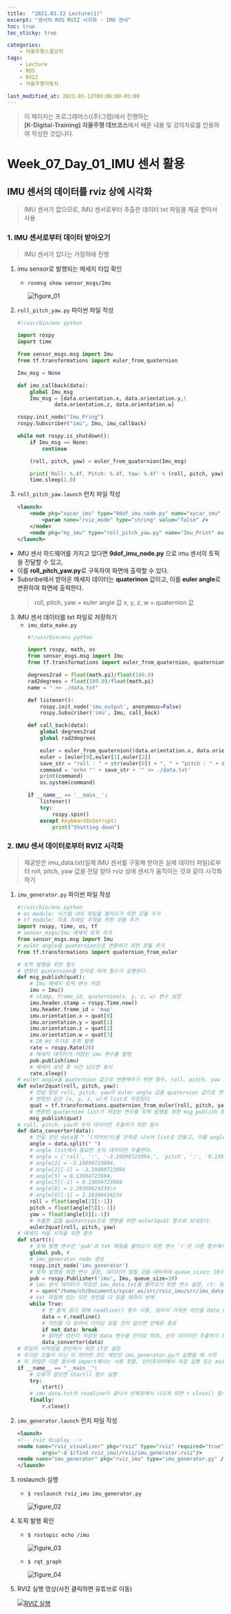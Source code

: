 ```yaml
---
title:  "2021.01.12 Lecture(1)"
excerpt: "센서의 ROS RVIZ 시각화 - IMU 센서"
toc: true
toc_sticky: true

categories:
    - 자율주행스쿨강의
tags:
    - Lecture
    - ROS
    - RVIZ
    - 자율주행자동차

last_modified_at: 2021-01-12T08:06:00-05:00
---
```


>이 페이지는 프로그래머스((주)그렙)에서 진행하는\
**[K-Digital-Training] 자율주행 데브코스**에서 배운 내용 및 강의자료를 인용하여 작성한 것입니다.

# Week_07_Day_01_IMU 센서 활용
## IMU 센서의 데이터를 rviz 상에 시각화

>IMU 센서가 없으므로, IMU 센서로부터 추출한 데이터 txt 파일을 제공 받아서 사용

### 1. IMU 센서로부터 데이터 받아오기
> IMU 센서가 있다는 가정하에 진행

1. imu sensor로 발행되는 메세지 타입 확인
    - `rosmsg show sensor_msgs/Imu`

        ![figure_01](/assets/images/programmers_imgs/week07_imgs/02/figure_01.png)

2. `roll_pitch_yaw.py` 파이썬 파일 작성
    ```python
    #!/usr/bin/env python

    import rospy
    import time

    from sensor_msgs.msg import Imu
    from tf.transformations import euler_from_quaternion

    Imu_msg = None

    def imu_callback(data):
        global Imu_msg
        Imu_msg = [data.orientation.x, data.orientation.y,\
                data.orientation.z, data.orientation.w]

    rospy.init_node("Imu_Pring")
    rospy.Subscriber("imu", Imu, imu_callback)

    while not rospy.is_shutdown():
        if Imu_msg == None:
            continue

        (roll, pitch, yaw) = euler_from_quaternion(Imu_msg)

        print('Roll: %.4f, Pitch: %.4f, Yaw: %.4f' % (roll, pitch, yaw))
        time.sleep(1.0)
    ```
3. `roll_pitch_yaw.launch` 런치 파일 작성
    ```xml
    <launch>
        <node pkg="xycar_imu" type="9dof_imu_node.py" name="xycar_imu" output="screen" >
            <param name="rviz_mode" type="string" value="false" />
        </node>
        <node pkg="my_imu" type="roll_pitch_yaw.py" name="Imu_Print" output="screen" />
    </launch>
    ```

- IMU 센서 하드웨어를 가지고 있다면 **9dof_imu_node.py** 으로 imu 센서의 토픽을 전달할 수 있고,
- 이를 **roll_pitch_yaw.py**로 구독하여 화면에 출력할 수 있다.
- Subsribe에서 받아온 메세지 데이터는 **quaterinon** 값이고, 이를 **euler angle**로 변환하여 화면에 출력한다.
    >roll, pitch, yaw = euler angle 값
    >x, y, z, w = quaternion 값

3. IMU 센서 데이터를 txt 파일로 저장하기
   - `imu_data_make.py`
       ```python
       #!/usr/bin/env python

       import rospy, math, os
       from sensor_msgs.msg import Imu
       from tf.transformations import euler_from_quaternion, quaternion_from_euler

       degrees2rad = float(math.pi)/float(180.0)
       rad2degrees = float(180.0)/float(math.pi)
       name = " >> ./data.txt"

       def listener():
           rospy.init_node('imu_output', anonymous=False)
           rospy.Subscriber('imu', Imu, call_back)

       def call_back(data):
           global degrees2rad
           global rad2degrees

           euler = euler_from_quaternion((data.orientation.x, data.orientation.y, data.orientation.z, data.orientation.w))
           euler = [euler[0],euler[1],euler[2]] 
           save_str = "roll : " + str(euler[0]) + ", " + "pitch : " + str(euler[1]) + ", " + "yaw : " + str(euler[2])
           command = 'echo "' + save_str + '" >> ./data.txt'
           print(command)
           os.system(command)

       if __name__ == '__main__':
           listener()
           try:
               rospy.spin()
           except KeyboardInterrupt:
               print("Shutting down")    
       ```

### 2. IMU 센서 데이터로부터 RVIZ 시각화

>제공받은 imu_data.txt(실제 IMU 센서를 구동해 받아온 실제 데이터 파일)로부터
>roll, pitch, yaw 값을 전달 받아 rviz 상에 센서가 움직이는 것과 같이 시각화 하기

1. `imu_generator.py` 파이썬 파일 작성
    ```python
    #!/usr/bin/env python
    # os module: 시스템 내의 파일을 불러오기 위한 모듈 추가
    # tf module: 좌표 프레임 추적을 위한 모듈 추가
    import rospy, time, os, tf
    # sensor_msgs/Imu 메세지 토픽 추가
    from sensor_msgs.msg import Imu
    # euler angle을 quaternion으로 변환하기 위한 모듈 추가
    from tf.transformations import quaternion_from_euler

    # 토픽 발행을 위한 함수
    # 변환된 quaternion을 인자로 하여 함수가 실행된다.
    def msg_publish(quat):
        # Imu 메세지 토픽 변수 지정
        imu = Imu()
        # stamp, frame_id, quaternion(x, y, z, w) 변수 설정
        imu.header.stamp = rospy.Time.now()
        imu.header.frame_id = 'map'
        imu.orientation.x = quat[0]
        imu.orientation.y = quat[1]
        imu.orientation.z = quat[2]
        imu.orientation.w = quat[3]
        # 20 Hz 주기로 토픽 발행
        rate = rospy.Rate(20)
        # 메세지 데이터가 저장된 imu 변수를 발행
        pub.publish(imu)
        # 메세지 보낸 후 시간 남으면 휴식
        rate.sleep()
    # euler angle을 quaternion 값으로 변환해주기 위한 함수, roll, pitch, yaw 3개의 변수를 인자로 설정
    def euler2quat(roll, pitch, yaw):
        # 전달 받은 roll, pitch, yaw의 euler angle 값을 quaternion 값으로 변환하며, 이를 quat 변수에 저장한다.
        # 변환된 값은 [x, y, z, w]의 list로 저장된다.
        quat = tf.transformations.quaternion_from_euler(roll, pitch, yaw)
        # 변환된 quaternion list가 저장된 변수를 토픽 발행을 위한 msg_publish 함수로 보낸다.
        msg_publish(quat)
    # roll, pitch, yaw의 숫자 데이터만 추출하기 위한 함수
    def data_converter(data):
        # 전달 받은 data를 " "(띄어쓰기)를 단위로 나누어 list로 만들고, 이를 angle 변수에 저장한다.
        angle = data.split(" ")
        # angle list에서 필요한 숫자 데이터만 추출한다.
        # angle = ['roll', ':', '-3.19890723094,', 'pitch', ':', '0.13894723984,', 'yaw', ':', '2.28390424234\n']
        # angle[2] = -3.19890723094,
        # angle[2][-1] = -3.19890723094
        # angle[5] = 0.13894723984,
        # angle[5][-1] = 0.13894723984
        # angle[8] = 2.28390424234\n
        # angle[8][-1] = 2.28390424234
        roll = float(angle[2][:-1])
        pitch = float(angle[5][:-1])
        yaw = float(angle[8][:-1])
        # 추출한 값을 quaternion으로 변환을 위한 euler2quat 함수로 보내준다.
        euler2quat(roll, pitch, yaw)
    # 메세지 처음 시작을 위한 함수
    def start():
        # 토픽 발행 변수인 'pub'과 txt 파일을 불러오기 위한 변수 'r'은 다른 함수에서도 사용해야되기 때문에 global 변수로 설정
        global pub, r
        # imu_generator node 생성
        rospy.init_node('imu_generator')
        # 토픽 발행을 위한 변수 설정, 데이터가 밀릴 것을 대비하여 queue_size는 10으로 설정한다.
        pub = rospy.Publisher('imu', Imu, queue_size=10)
        # imu 센서 데이터가 저장된 imu_data.txt를 불러오기 위한 변수 설정, rt: 읽기 모드 + 텍스트 모드
        r = open("/home/ch/Documents/xycar_ws/src/rviz_imu/src/imu_data.txt", "rt")
        # txt 파일에 있는 모든 라인을 다 읽을 때까지 반복
        while True:
            # 한 줄씩 읽기 위해 readline() 함수 사용, 읽어서 가져온 라인을 data 변수에 저장
            data = r.readline()
            # 라인을 다 읽어서 더이상 읽을 것이 없으면 반복문 종료
            if not data: break
            # 읽어온 라인이 저장된 data 변수를 인자로 하여, 숫자 데이터만 추출하기 위한 data_converter 함수로 보낸다.
            data_converter(data)
    # 파일의 시작점을 판단하기 위한 if문 설정
    # 추가된 모듈이 아닌 이 파이썬 코드 메인인 imu_generator.py가 실행될 때 시작
    # 이 파일은 다른 함수에 import해서는 사용 못함, 인터프리터에서 직접 실행 또는 main으로만 사용해야함
    if __name__ == "__main__":
        # 오류가 없으면 start() 함수 실행
        try:
            start()
        # imu_data.txt의 readline이 끝나서 반복문에서 나오게 되면 r.close() 함수로 읽기 종료
        finally:
            r.close()
    ```
2. `imu_generator.launch` 런치 파일 작성
    ```xml
    <launch>
    <!-- rviz display -->
    <node name="rviz_visualizer" pkg="rviz" type="rviz" required="true" 
            args="-d $(find rviz_imu)/rviz/imu_generator.rviz"/>
    <node name="imu_generator" pkg="rviz_imu" type="imu_generator.py" />
    </launch>
    ```

3. roslaunch 실행
    - `$ roslaunch rviz_imu imu_generator.py`

        ![figure_02](/assets/images/programmers_imgs/week07_imgs/02/figure_02.png)

4. 토픽 발행 확인
    - `$ rostopic echo /imu`

        ![figure_03](/assets/images/programmers_imgs/week07_imgs/02/figure_03.png)

    - `$ rqt_graph`

        ![figure_04](/assets/images/programmers_imgs/week07_imgs/02/figure_04.png)

5. RVIZ 실행 영상(사진 클릭하면 유튜브로 이동)

    [![RVIZ 실행](https://img.youtube.com/vi/6GLmFY4Hfbg/0.jpg)](https://youtu.be/6GLmFY4Hfbg)
